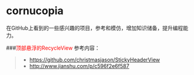 # cornucopia
在GitHub上看到的一些感兴趣的项目，参考和模仿，增加知识储备，提升编程能力。

###<font color="red">顶部悬浮的RecycleView</font>
参考内容：
>* https://github.com/christmasjason/StickyHeaderView
>* http://www.jianshu.com/p/c596f2e6f587
